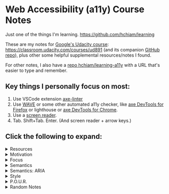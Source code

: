 # Web Accessibility (a11y) Course Notes

Just one of the things I'm learning. <https://github.com/hchiam/learning>

These are my notes for [Google's Udacity course](https://www.udacity.com/course/web-accessibility--ud891): <https://classroom.udacity.com/courses/ud891> (and its companion [GitHub repo](https://github.com/udacity/ud891)), plus other some helpful supplemental resources/notes I found.

For other notes, I also have a [repo hchiam/learning-a11y](https://github.com/hchiam/learning-a11y) with a URL that's easier to type and remember.

## Key things I personally focus on most:

1. Use VSCode extension [axe-linter](https://marketplace.visualstudio.com/items?itemName=deque-systems.vscode-axe-linter)
2. Use [WAVE](https://chrome.google.com/webstore/detail/wave-evaluation-tool/jbbplnpkjmmeebjpijfedlgcdilocofh) or some other automated a11y checker, like [axe DevTools for Firefox](https://addons.mozilla.org/en-US/firefox/addon/axe-devtools) or lighthouse or [axe DevTools for Chrome](https://chrome.google.com/webstore/detail/axe-devtools-web-accessib/lhdoppojpmngadmnindnejefpokejbdd).
3. Use a [screen reader](https://www.youtube.com/watch?v=5R-6WvAihms&list=PLNYkxOF6rcICWx0C9LVWWVqvHlYJyqw7g&index=7).
4. Tab. Shift+Tab. Enter. (And screen reader + arrow keys.)

## Click the following to expand:

<details>
<summary>Resources</summary>

### Automated Testing

aXe Chrome Extension or Node module with 0 false positives:

- Quick setup for `axe-cli`: <https://github.com/hchiam/learning-axe-cli#learning-axe-cli>
- Fuller reference: <https://developers.google.com/web/fundamentals/accessibility/a11y-for-teams#automated_testing>
- You can also re-run the axe devtools without rebuilding the page: <https://css-tricks.com/video-screencasts/204-using-the-axe-devtools-web-accessibility-testing-browser-plugin> (and focus on re-running the most critical issues)

Integrate Lighthouse into your CI (e.g. GitHub Travis CI):

- <https://github.com/hchiam/learning-lighthouse-ci#learning-lighthouse-ci-from-scratch-quickstart>

### Web Accessibility VSCode Extension (live coded linter)

<https://marketplace.visualstudio.com/items?itemName=MaxvanderSchee.web-accessibility>

### Short WCAG checklist (A, AA, AAA)

<https://www.a11yproject.com/checklist>

### Practical Solutions, Considerations, Pattern Library

After (or before!) you find a11y problems via the automated tools and UX testing, here are ways to fix them:

<https://inclusive-components.design>

### WebAIM's WCAG 2 Checklist

<https://webaim.org/standards/wcag/checklist>

### Chrome Web Server

<https://chrome.google.com/webstore/detail/web-server-for-chrome/ofhbbkphhbklhfoeikjpcbhemlocgigb>

### NoCoffee (to Simulate Vision Deficiencies)

<https://chrome.google.com/webstore/detail/nocoffee/jjeeggmbnhckmgdhmgdckeigabjfbddl>

### High Contrast (check if content still visible)

<https://chrome.google.com/webstore/detail/high-contrast/djcfdncoelnlbldjfhinnjlhdjlikmph>

### ARIA design patterns and links to **_live examples_**

<https://www.w3.org/TR/wai-aria-practices-1.1/#aria_ex>

### VisBug

(Hover items to see contrast levels, or move items around like an artboard.)

<https://chrome.google.com/webstore/detail/visbug/cdockenadnadldjbbgcallicgledbeoc>

</details>

<details>
<summary>Motivation</summary>

Design for everyone. Making your website accessible helps everyone. Disability is more broad than what you might typically think of as disability: aging, temporary disability, and situational disability even for healthy individuals. Different devices and different situations (e.g. outdoors screen with low contrast). This goes beyond permanent disability and can affect everyone.

Aside: I found [an article on Medium.com that gives more examples](https://medium.com/swlh/why-web-accessibility-is-far-more-important-than-you-think-831d9bfdf9af) and [another one](https://medium.com/valtech-design/inclusive-design-dd4e03f82094).

You don't have to choose between a delightful website and checking some "accessibility checkbox".

Tip: Start with the most frequently-used pieces of UI.

A11y = make sure all of your users can use your content.

**Good a11y -> good UX.** _(Example: clearing out clutter in UI helps screen readers get to content, but also improves the UI for everyone in general. Good contrast helps for low-contrast projectors and outdoor displays.)_

</details>

<details>
<summary>Focus</summary>

- DOM order = tab order -> so: place in logical order in the DOM, and avoid CSS that positions elements visually in a different order
- `tabindex="-1"` = not in tab order but can be focused with focus() in js = great for modals (`document.querySelector('#modal').focus()`)
- `tabindex="0"` = added to tab order (and can also be focused with focus() in js = useful for custom elements (e.g. custom `div` dropdown)
- tabindex > 0 is **NOT** recommended. Instead, aim to [put elements in the logical sequence instead](https://developer.mozilla.org/en-US/docs/Web/HTML/Global_attributes/tabindex).
- typically do **NOT** have to use tabindex for non-interative elements like headers (screen readers can read them)
  - exception: [SPA](https://en.wikipedia.org/wiki/Single-page_application)-like interaction menu anchor clicks -> good case for `tabindex="-1"` and `focus()` on a header that "appears" on the page
- skip links help switch device users: hidden links to jump to page content (for an example, visit <https://github.com/> and hit tab)
  - example: `<a href="#main-content-id" class="skip-link">Skip to main content</a>` and `.skip-link { position: absolute; top: -40px; } .skip-link:focus { top: 0; }`
- Helpful easy test: tab through page and see if things make sense, e.g. the focus order and focused item is shown.
  - In your browser's Console: `document.activeElement` gives you currently-focused item.
- [Lighthouse](https://chrome.google.com/webstore/detail/lighthouse/blipmdconlkpinefehnmjammfjpmpbjk?hl=en) Chrome extension -> unselect all except Accessibility to get an audit of the current page.
- Keyboard traps are usually bad but can be temporarily good: while a modal is open, and then return focus to last element when modal is closed. `firstTabStop.focus()`, `lastTabStop.focus()`, `focusedElementBeforeModal.focus()`

  - ```js
    var focusableElementsString =
      'a[href], area[href], input:not([disabled]), select:not([disabled]), textarea:not([disabled]), button:not([disabled]), iframe, object, embed, [tabindex="0"], [contentediteable]';
    var focusableElements = modal.querySelectorAll(focusableElementsString);
    // convert NodeList to Array
    focusableElements = Array.prototype.slice.call(focusableElements);
    var firstTabStop = focusableElements[0];
    var lastTabStop = focusableElements[focusableElements.length - 1];
    ```

    - (And example usage of that ↑ is here: <https://classroom.udacity.com/courses/ud891/lessons/7962031279/concepts/79621414230923>)

</details>

<details>
<summary>Semantics</summary>

- You can address diverse assistive technologies <- by expressing semantics programmatically <- by understand affordances.
- Affordances are like common conventions that users are used to. At the very least, they minimize training time to get used to.
- To express semantics programmatically: (as per AIM WCAG checklist)
  - **role** (example: "combo box")
  - **label/name** (example: "preferred seat type")
  - **value** (example: "no preference")
  - **state** (example: "collapsed")
  - (These _are_ the affordances!)
- Accessibility tree <- DOM tree:
  - Pretty much the same, except visuals removed and items "linearized" (to fit one dimension of speech over time).
  - Much of the DOM has implicit semantic meaning. (Example: `button` instead of `div`)
- `alt="description of the image in its context to provide the same experience"`. Tricky example: header logo is also link to home. Instead of `"Home"`, just do `"<Page name as shown in logo image>"`.
- `alt=""` = good if a description would be redundant in the image's context, but we also don't want the screen reader to read out the file name either. Tricky example: magnifying glass next to search field that already gets read out as a searchbox.
- Include meaningful headers in your web page! They give users of screen readers an easy way to quickly navigate your page.
- Don't go overboard with screen-reader-only headers.
- Make link text usable for screen reader shortcut lists:
  - Bad: "Learn more." (About what? Unclear in a list of link texts.)
  - OK: "Learn more about responsive layouts."
  - Better: "Responsive Layouts" (Turn the title into a link.)
- Example semantic HTML elements: `main`, `header`, `footer`, `nav`, `section` (usually has a h1/h2/... header in it), `article`, and `aside`.
  - You can simplify CSS to refer to `header` instead of `.header`, while also making the HTML more semantic for assistive tech users.
- Meaningful headings and link text, and good page structure.
- Don't try to control the experience a screen reader would have, since that can confuse users. E.g.: the tool has ways work around odd names, like spelling them out.

</details>

<details>
<summary>Semantics: ARIA</summary>

- Built-in HTML Semantics Sometimes Isn't Enough
  - Dropdowns: currently no standard HTML element.
  - Another example: urgent user notification (`<div role="alert">Could not connect!</div>` -> `aria-live`)
- Example: `role="checkbox"` and then ALSO add `aria-checked="true"` or `aria-checked="false"` (ARIA HTML properties must be explicitly indicated. Good for custom elements.)
  - But you have to take care of a lot more.
  - Example: `this.el.setAttribute('role', 'checkbox');`
  - Example: `if (this.el.hasAttribute('checked')) { this.el.setAttribute('aria-checked', 'true'); }`
- Example: expandable tree: `role="tree"`, `role="group"`, `role="treeItem"`, `aria-expanded="true"`, `aria-expanded="false"`
- Example: `<button ... aria-label="Filter">`
- ARIA _only_ modifies the accessibility tree. It does not:
  - modify element appearance.
  - modify element behaviour.
  - add focusability.
  - add keyboard event handling.
- ARIA design patterns and links to **_live examples_**: <https://www.w3.org/TR/wai-aria-practices-1.1/#aria_ex>

- ```js
  // set ARIA role = radio group
  this.el.setAttribute("role", "radiogroup"); // role!!!

  var firstButton = true;
  for (var button of this.buttons) {
    if (firstButton) {
      button.tabIndex = "0";
      firstButton = false;
    } else {
      button.tabIndex = "-1";
    }

    // set ARIA role = radio
    button.setAttribute("role", "radio"); // role!!!
  }
  ```

- ```js
  RadioGroup.prototype.changeFocus = function () {
    // old button:
    this.focusedButton.tabIndex = -1; // tabindex!!!
    this.focusedButton.removeAttribute("checked");
    this.focusedButton.setAttribute("aria-checked", "false"); // ARIA!!!

    // new button:
    this.focusedButton = this.buttons[this.focusedIdx];
    this.focusedButton.focus();
    this.focusedButton.tabIndex = 0; // tabindex!!!
    this.focusedButton.setAttribute("checked", "");
    this.focusedButton.setAttribute("aria-checked", "true"); // ARIA!!!
  };
  ```

- `aria-label` example: name = "menu" (for screen-reader only):

  ```html
  <button aria-label="menu" class="hamburger-menu-icon"></button>
  ```

- `aria-label` example: name = "close", not "X" (for screen-reader only):

  ```html
  <button aria-label="close">X</button>
  ```

- `aria-labelledby` example: name/label = "Drink options" from another element (not whatever's in "..." below):

  ```html
  <span id="rg-label"> Drink options </span>
  <div role="radiogroup" aria-labelledby="rg-label">...</div>
  ```

  - This is an example of an ARIA relationship attribute (links 2 or more elements).

  - Notes: `aria-labelledby` can be put on any element, not just a `label` element, but it does not give you the nice label-clicking behaviour that `label` gives you. Also, you place `aria-labelledby="..."` on the element, which is opposite of putting `for="..."` on the `label`. `aria-labelledby` can take a list of elements to concatenate the name from (even from the element itself! and even from hidden elements!).

- In terms of precedence: `aria-labelledby` > `aria-label` > native `label`
- ARIA roles may be redundant in some cases: e.g.: `<input type="checkbox" role="checkbox">` or `<main role="main">`
  - but you might need this redundancy for wider browser support.

#### ARIA Relationship Attributes

- Example: `aria-labelledby="..."` = label/name (see earlier notes).
- `aria-owns="..."` = "treat ... as my **child** element" (even if separate in the DOM), like for submenus.
  - But why not just do so in DOM? Maybe for visual presentation or because of element reuse in different contexts.
  - `aria-owns` is a very common ARIA relationship attribute. Good to know!
- `aria-activedescendant="..."` = "present ... as the **apparent focused** element when I have page focus" (this is not actually moving the roving focus).
  - Example: typing in a textbox that has page focus, but while reading out an apparently-focused filtered option shown in a dropdown.
  - This basically can graft together different parts of the DOM onto this node in the Accessibility Tree.
- `aria-describedby="..."` = "use ... as my non-critical description" (NOT name/label) as extra info, like password requirements (vs. password characters typed). Even if that identified element is hidden from the DOM (just like aia-labelledby).
- `aria-posinset` and `aria-setsize` = "specify on this element its actual position in the set, and the actual number of items in its set", like when you don't know the size of the list when using lazy loading.

  - Example:

    ```html
    <div role="listbox">
      <!-- aria-posinset + aria-setsize on items not on container -->
      <!-- Use dynamic HTML techniques to let user explore up. -->
      <div role="option" aria-posinset="857" aria-setsize="1000">
        Item 857 shows up first, maybe due to lazy loading.
      </div>
      <div role="option" aria-posinset="858" aria-setsize="1000">
        Item 858 shows up last, maybe due to lazy loading.
      </div>
      <!-- Use dynamic HTML techniques to let user explore down. -->
    </div>
    ```

#### Hiding/Showing Only for Accessibility Tree (AT)

- Hide element for everyone:
  - Native explicit hiding: `visibility: hidden;`, `display:none`, or attribute `hidden`.
- Show label only in AT:
  - Make far off screen, e.g. `position: absolute; left: -10000px;`
  - Or: `aria-label="Some text that only screen-readers can access."`
  - Or: `aria-labelledby="some-hidden-element"`
  - Or: `aria-describedby="some-hidden-element-for-extra-info"`
- Hide element only in AT:
  - `aria-hidden="true"` (hides from AT all its descendants, except elements referred to by `aria-labelledby` or `aria-describedby`, which makes sense based on earlier notes).

#### Alerting the User

- Instead of waiting for user to get to the element in the DOM.
- `aria-live="..."`: `off` (default/fallback), `polite`, `assertive`.
  - "polite" = when you're done whatever you're doing. (waits)
  - "assertive" = you need to know this right now! (interrupts)
- **Troubleshooting tips when `aria-live` isn't speaking:**
  - Test on different platforms, since they can react differently.
  - Try including `aria-live` attributes in initial page load.
  - Try triggering style change on the element: hidden -> visible.
  - Try changing the content of the element to trigger speaking.
  - Try appending new element with `aria-live`.
- `aria-atomic` = say the whole contents each time.
- `aria-relevant` = say the changes of specified type(s):
  - `="text"` = when text changed.
  - `="additions"` = when element added.
  - `="removals"` = when element removed.
  - `="all"` = `="additions removals text"` = basically any change triggers (re-)announcing.
  - default/fallback is `="additions text"` (added elements or text changes trigger (re-)announcing).
- `aria-busy="true"` = ignore changes to element despite having `aria-live="polite"` for example.
  - Example (1/2): until everything's loaded, set this: `<div aria-live="polite" aria-busy="true">`.
  - Example (2/2): when ready, set this: `<div aria-live="polite" aria-busy="false">`.
  - Note: `="false"` by default, i.e. do not ignore by default. Makes sense.

</details>

<details>
<summary>Style</summary>

#### Overview

- Styles for focus.
- Styles for ARIA states.
- Responsive UIs (flexible device/zoom views).
- Colour choices/contrast.

#### Focus Styling

- Sometimes the focus ring is hard to see or doesn't look good.
- Give alternate indication instead of only clearing outline.

- ```css
  :focus {
    /* BAD */
    outline: 0;
  }
  ```

- ```css
  :focus {
    /* good */
    outline: 1px dotted #fff;
  }
  ```

- ```css
  :focus {
    /* better */
    outline: 0; /* browsers handle outline inconsistently */
    box-shadow: 0 0 8px 3px rgba(255, 255, 255, 0.8); /* consistent across browsers */
    text-decoration: underline; /* visual indicator that doesn't rely on colour */
  }
  ```

- ```css
  /* to improve style around radio options,
   * make the focus ring on radio buttons
   * only wrap around the radio icon */
  .radio:focus {
    outline: 0;
  }

  .radio:focus::before {
    box-shadow: 0 0 1px 2px #5b9dd9;
  }
  ```

- If you implement custom elements, you might get focus rings where you don't want them, so to differentiate between mouse clicks and keyboard tags, you might need to find a shim here: <https://github.com/alice/modality>
  - Right now, something like Firefox's `:-moz-focusring` is not implemented on all browsers.

#### ARIA States Styling

- You can clean up the selectors while also having a way to verify you're correctly updating ARIA states. So instead of this:

  ```css
  .toggle.pressed,
  .toggle[aria-pressed="true"] {
    ...;
  }
  ```

  you replace it with just this:

  ```css
  .toggle[aria-pressed="true"] {
    ...;
  }
  ```

#### Responsive UIs Styling (flexible device/zoom views)

- Include this in page `head`: `<meta name="viewport" content="width=device-width, initial-scale=1">`
  - (Stray observation: Easily generated with `!` snippet using Emmet in VSCode.)
- Favour relative units over `px`:
  - `%`, `em`, or `rem` respond to zoom and responsively move other items down the page.
  - `em` and `rem` are better than `px` for text since some browsers can zoom just the text on a page via user settings.
- Button size: **48dp minimum mobile touch target size** = 48 x 48 pixel area ~ 9 mm ~ finger pad.
  - You can achieve that with padding.
- Button margin: **32dp margin around touch target** (horizontally and vertically)

#### Colour Contrast

- For users with 20/40 vision, commonly ages 80+:
  - **4.5:1 minimum contrast** in text and images of text.
  - **3:1 minimum contrast** in large text > 14 point bold.
- For users with low vision impairments or colour vision deficiencies:
  - **7:1 minimum contrast** in text and images of text.
  - **4.5:1 minimum contrast**in large text > 14 point bold.
- Use the Chrome extension [Lighthouse](https://chrome.google.com/webstore/detail/lighthouse/blipmdconlkpinefehnmjammfjpmpbjk?hl=en) or Chrome Dev Tools > Audits > Accessibility > Run audits. (Note: right now both only work on http/https pages, not local html files.)
- 100s of millions, about 1 in 20 people have a colour vision deficiency, only expected to increase with aging populations.
  - -> Convey info with more than only colour differences! "Don't rely on colour alone."
- Use [NoCoffee](https://chrome.google.com/webstore/detail/nocoffee/jjeeggmbnhckmgdhmgdckeigabjfbddl?hl=en-US) Chrome extension to test your UI with different kinds of simulated vision impairments.
- Use [High Contrast](https://chrome.google.com/webstore/detail/high-contrast/djcfdncoelnlbldjfhinnjlhdjlikmph?hl=en) Chrome extension to test your content still shows up for users who have high contrast settings set up.

</details>

<details>
<summary>P.O.U.R.</summary>

My summary:

- P = Perceivable = can see/hear/feel (like captions)
- O = Operable = can use (like element focusability + keyboard + time + recovery)
- U = Understandable = can get meaning (like labels + layout familiarity + meaningful error messages)
- R = Robust = is flexible/cross-compatible (like mobile versus desktop)

</details>

<details>
<summary>Random Notes</summary>

- https://developer.mozilla.org/en-US/docs/Tools/Web_Console/The_command_line_interpreter#Helper_commands

  - In web dev console: `$('h1')` = `document.querySelector('h1')` (looks like jQuery!)
  - In web dev console: `$$('h1,h2,h3')` = `document.querySelectorAll('h1,h2,h3')` but returns an array instead of a NodeList. (Cool!)

- https://github.com/hchiam/toronto-js-workshop-a11y

- https://github.com/zeitspace/web-accessibility-session

  - Ontario: AODA: company > 50:
    - -> 2014: must have WCAG 2.0 Level A
    - -> 2021: must have WCAG 2.0 Level AA
  - WCAG **_"quick ref"_**: <https://www.w3.org/WAI/WCAG21/quickref>
  - practice/research later:
    - Perceivable:
      - -> web video add text: <https://www.w3schools.com/tags/tag_track.asp>
    - Operable:
      - -> skip links
    - Understandable
      - -> "Read more" link with screenreader-only audible extra "Read more about (...)"
    - Robust
      - -> research lighthouse compatibility IE checks
    - Write down: Don't just sketch! Sketch _semantic_ blocks! At the start!
    - Try out a11y-friendly drag and drop.

- https://github.com/hchiam/learning-extra-a11y-stuff (with example/demo)

- https://github.com/hchiam/learning-a11y/blob/main/udemy-creating-accessible-websites/README.md

- flying focus ring: https://github.com/hchiam/flying-focus

- keyboard focus trap: https://github.com/hchiam/keyboard-focus-trap

- map mouse positions to sounds (sonification): https://github.com/hchiam/_2dnote

- draw without a touchpad/stylus: https://github.com/hchiam/draw-with-mouse-and-spacebar

- how to phrase links to avoid the unhelpful "click here": https://www.smashingmagazine.com/2012/06/links-should-never-say-click-here

</details>
